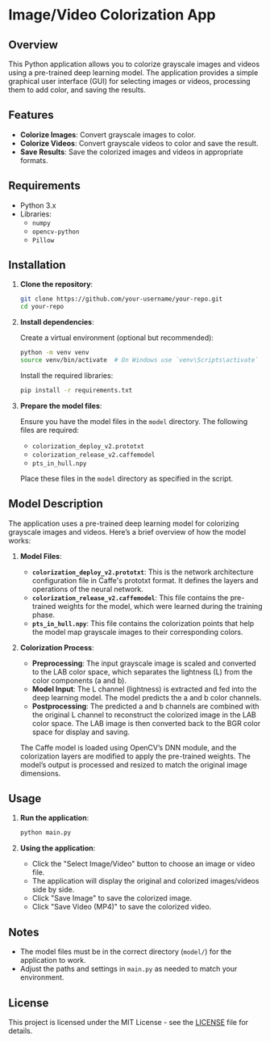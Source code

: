 # Image/Video Colorization App

## Overview

This Python application allows you to colorize grayscale images and videos using a pre-trained deep learning model. The application provides a simple graphical user interface (GUI) for selecting images or videos, processing them to add color, and saving the results.

## Features

- **Colorize Images**: Convert grayscale images to color.
- **Colorize Videos**: Convert grayscale videos to color and save the result.
- **Save Results**: Save the colorized images and videos in appropriate formats.

## Requirements

- Python 3.x
- Libraries:
  - `numpy`
  - `opencv-python`
  - `Pillow`

## Installation

1. **Clone the repository**:

    ```bash
    git clone https://github.com/your-username/your-repo.git
    cd your-repo
    ```

2. **Install dependencies**:

    Create a virtual environment (optional but recommended):

    ```bash
    python -m venv venv
    source venv/bin/activate  # On Windows use `venv\Scripts\activate`
    ```

    Install the required libraries:

    ```bash
    pip install -r requirements.txt
    ```

3. **Prepare the model files**:

    Ensure you have the model files in the `model` directory. The following files are required:
    
    - `colorization_deploy_v2.prototxt`
    - `colorization_release_v2.caffemodel`
    - `pts_in_hull.npy`

    Place these files in the `model` directory as specified in the script.

## Model Description

The application uses a pre-trained deep learning model for colorizing grayscale images and videos. Here’s a brief overview of how the model works:

1. **Model Files**:
    - **`colorization_deploy_v2.prototxt`**: This is the network architecture configuration file in Caffe's prototxt format. It defines the layers and operations of the neural network.
    - **`colorization_release_v2.caffemodel`**: This file contains the pre-trained weights for the model, which were learned during the training phase.
    - **`pts_in_hull.npy`**: This file contains the colorization points that help the model map grayscale images to their corresponding colors.

2. **Colorization Process**:
    - **Preprocessing**: The input grayscale image is scaled and converted to the LAB color space, which separates the lightness (L) from the color components (a and b).
    - **Model Input**: The L channel (lightness) is extracted and fed into the deep learning model. The model predicts the a and b color channels.
    - **Postprocessing**: The predicted a and b channels are combined with the original L channel to reconstruct the colorized image in the LAB color space. The LAB image is then converted back to the BGR color space for display and saving.

    The Caffe model is loaded using OpenCV’s DNN module, and the colorization layers are modified to apply the pre-trained weights. The model’s output is processed and resized to match the original image dimensions.

## Usage

1. **Run the application**:

    ```bash
    python main.py
    ```

2. **Using the application**:
   - Click the "Select Image/Video" button to choose an image or video file.
   - The application will display the original and colorized images/videos side by side.
   - Click "Save Image" to save the colorized image.
   - Click "Save Video (MP4)" to save the colorized video.

## Notes

- The model files must be in the correct directory (`model/`) for the application to work.
- Adjust the paths and settings in `main.py` as needed to match your environment.

## License

This project is licensed under the MIT License - see the [LICENSE](LICENSE) file for details.
